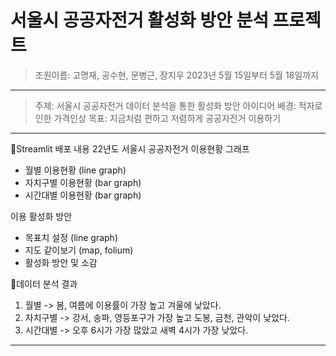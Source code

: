 # 서울시 공공자전거 활성화 방안 분석 프로젝트
> 조원이름: 고명재, 공수현, 문병근, 장지우
> 2023년 5월 15일부터 5월 18일까지

---------------------------------------

> 주제: 서울시 공공자전거 데이터 분석을 통한 활성화 방안 아이디어
> 배경: 적자로 인한 가격인상
> 목표: 지금처럼 편하고 저렴하게 공공자전거 이용하기

---------------------------------------

🔽Streamlit 배포 내용
22년도 서울시 공공자전거 이용현황 그래프
  - 월별 이용현황 (line graph)
  - 자치구별 이용현황 (bar graph)
  - 시간대별 이용현황 (bar graph)

이용 활성화 방안
  - 목표치 설정 (line graph)
  - 지도 같이보기 (map, folium)
  - 활성화 방안 및 소감

🔽데이터 분석 결과
1. 월별 -> 봄, 여름에 이용률이 가장 높고 겨울에 낮았다.
2. 자치구별 -> 강서, 송파, 영등포구가 가장 높고 도봉, 금천, 관악이 낮았다.
3. 시간대별 -> 오후 6시가 가장 많았고 새벽 4시가 가장 낮았다.
---------------------------------------
